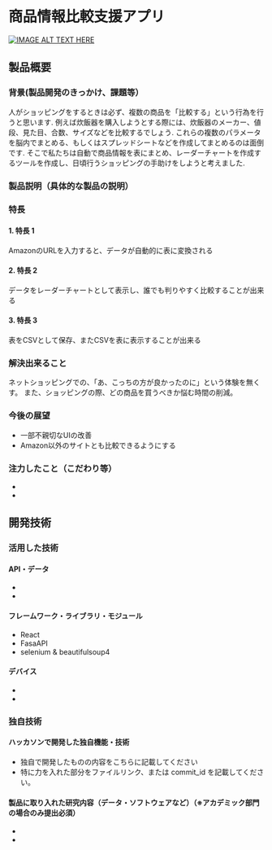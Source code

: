 # 商品情報比較支援アプリ

[![IMAGE ALT TEXT HERE](https://jphacks.com/wp-content/uploads/2022/08/JPHACKS2022_ogp.jpg)](https://www.youtube.com/watch?v=LUPQFB4QyVo)

## 製品概要

### 背景(製品開発のきっかけ、課題等）

人がショッピングをするときは必ず、複数の商品を「比較する」という行為を行うと思います. 例えば炊飯器を購入しようとする際には、炊飯器のメーカー、値段、見た目、合数、サイズなどを比較するでしょう. これらの複数のパラメータを脳内でまとめる、もしくはスプレッドシートなどを作成してまとめるのは面倒です. そこで私たちは自動で商品情報を表にまとめ、レーダーチャートを作成するツールを作成し、日頃行うショッピングの手助けをしようと考えました.

### 製品説明（具体的な製品の説明）

### 特長

#### 1. 特長 1
AmazonのURLを入力すると、データが自動的に表に変換される

#### 2. 特長 2
データをレーダーチャートとして表示し、誰でも判りやすく比較することが出来る

#### 3. 特長 3
表をCSVとして保存、またCSVを表に表示することが出来る

### 解決出来ること
ネットショッピングでの、「あ、こっちの方が良かったのに」という体験を無くす。
また、ショッピングの際、どの商品を買うべきか悩む時間の削減。

### 今後の展望
- 一部不親切なUIの改善
- Amazon以外のサイトとも比較できるようにする

### 注力したこと（こだわり等）

-
-

## 開発技術

### 活用した技術

#### API・データ

-
-

#### フレームワーク・ライブラリ・モジュール

- React
- FasaAPI
- selenium & beautifulsoup4

#### デバイス

-
-

### 独自技術

#### ハッカソンで開発した独自機能・技術

- 独自で開発したものの内容をこちらに記載してください
- 特に力を入れた部分をファイルリンク、または commit_id を記載してください。

#### 製品に取り入れた研究内容（データ・ソフトウェアなど）（※アカデミック部門の場合のみ提出必須）

-
-
